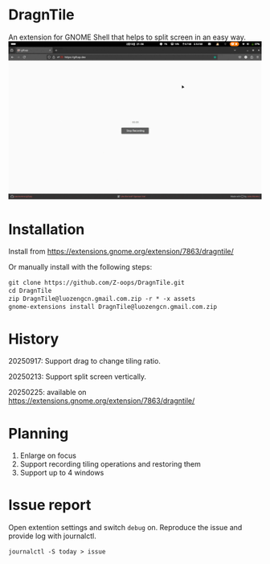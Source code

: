 # DragnTile
An extension for GNOME Shell that helps to split screen in an easy way.
![split screen](https://github.com/Z-oops/DragnTile/blob/main/assets/split-screen.gif)

# Installation
Install from https://extensions.gnome.org/extension/7863/dragntile/

Or manually install with the following steps:
```shell
git clone https://github.com/Z-oops/DragnTile.git
cd DragnTile
zip DragnTile@luozengcn.gmail.com.zip -r * -x assets
gnome-extensions install DragnTile@luozengcn.gmail.com.zip
```
# History
20250917: Support drag to change tiling ratio.

20250213: Support split screen vertically.

20250225: available on https://extensions.gnome.org/extension/7863/dragntile/ 

# Planning
1. Enlarge on focus
2. Support recording tiling operations and restoring them
3. Support up to 4 windows 

# Issue report
Open extention settings and switch `debug` on. Reproduce the issue and provide log with journalctl.
```shell
journalctl -S today > issue
```

